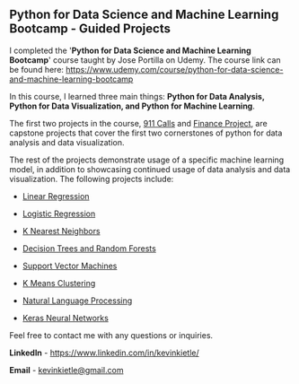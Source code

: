 ## Python for Data Science and Machine Learning Bootcamp - Guided Projects

I completed the '**Python for Data Science and Machine Learning Bootcamp**' course taught by Jose Portilla on Udemy. The course link can be found here: <https://www.udemy.com/course/python-for-data-science-and-machine-learning-bootcamp>

In this course, I learned three main things: **Python for Data Analysis, Python for Data Visualization, and Python for Machine Learning**.

The first two projects in the course, [911 Calls](https://github.com/kevinkietle/Python-for-Data-Science-and-Machine-Learning/blob/main/1%20-%20911%20Calls%20Data%20Capstone%20Project.ipynb) and [Finance Project](https://github.com/kevinkietle/Python-for-Data-Science-and-Machine-Learning/blob/main/2%20-%20Finance%20Project.ipynb), are capstone projects that cover the first two cornerstones of python for data analysis and data visualization.

The rest of the projects demonstrate usage of a specific machine learning model, in addition to showcasing continued usage of data analysis and data visualization. The following projects include:

-   [Linear Regression](https://github.com/kevinkietle/Python-for-Data-Science-and-Machine-Learning/blob/main/3%20-%20Linear%20Regression%20Project.ipynb)

-   [Logistic Regression](https://github.com/kevinkietle/Python-for-Data-Science-and-Machine-Learning/blob/main/4%20-%20Logistic%20Regression%20Project.ipynb)

-   [K Nearest Neighbors](https://github.com/kevinkietle/Python-for-Data-Science-and-Machine-Learning/blob/main/5%20-%20K%20Nearest%20Neighbors%20Project.ipynb)

-   [Decision Trees and Random Forests](https://github.com/kevinkietle/Python-for-Data-Science-and-Machine-Learning/blob/main/6%20-%20Decision%20Trees%20and%20Random%20Forest%20Project.ipynb)

-   [Support Vector Machines](https://github.com/kevinkietle/Python-for-Data-Science-and-Machine-Learning/blob/main/7%20-%20Support%20Vector%20Machines%20Project.ipynb)

-   [K Means Clustering](https://github.com/kevinkietle/Python-for-Data-Science-and-Machine-Learning/blob/main/8%20-%20K%20Means%20Clustering%20Project.ipynb)

-   [Natural Language Processing](https://github.com/kevinkietle/Python-for-Data-Science-and-Machine-Learning/blob/main/9%20-%20Natural%20Language%20Processing%20Project.ipynb)

-   [Keras Neural Networks](https://github.com/kevinkietle/Python-for-Data-Science-and-Machine-Learning/blob/main/Keras-Project-Exercise.ipynb)

Feel free to contact me with any questions or inquiries.

**LinkedIn** - <https://www.linkedin.com/in/kevinkietle/>

**Email** - <kevinkietle@gmail.com>
